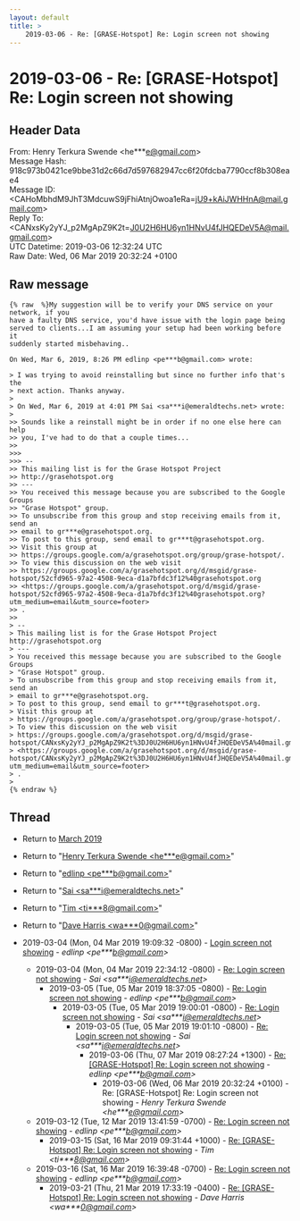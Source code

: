 ```yaml
---
layout: default
title: >
    2019-03-06 - Re: [GRASE-Hotspot] Re: Login screen not showing
---
```


# 2019-03-06 - Re: [GRASE-Hotspot] Re: Login screen not showing

## Header Data

From: Henry Terkura Swende \<he***e@gmail.com\><br>
Message Hash: 918c973b0421ce9bbe31d2c66d7d597682947cc6f20fdcba7790ccf8b308eae4<br>
Message ID: \<CAHoMbhdM9JhT3MdcuwS9jFhiAtnjOwoa1eRa=jU9+kAiJWHHnA@mail.gmail.com\><br>
Reply To: \<CANxsKy2yYJ_p2MgApZ9K2t=J0U2H6HU6yn1HNvU4fJHQEDeV5A@mail.gmail.com\><br>
UTC Datetime: 2019-03-06 12:32:24 UTC<br>
Raw Date: Wed, 06 Mar 2019 20:32:24 +0100<br>

## Raw message

```
{% raw  %}My suggestion will be to verify your DNS service on your network, if you
have a faulty DNS service, you'd have issue with the login page being
served to clients...I am assuming your setup had been working before it
suddenly started misbehaving..

On Wed, Mar 6, 2019, 8:26 PM edlinp <pe***b@gmail.com> wrote:

> I was trying to avoid reinstalling but since no further info that's the
> next action. Thanks anyway.
>
> On Wed, Mar 6, 2019 at 4:01 PM Sai <sa***i@emeraldtechs.net> wrote:
>
>> Sounds like a reinstall might be in order if no one else here can help
>> you, I've had to do that a couple times...
>>
>>>
>>> --
>> This mailing list is for the Grase Hotspot Project
>> http://grasehotspot.org
>> ---
>> You received this message because you are subscribed to the Google Groups
>> "Grase Hotspot" group.
>> To unsubscribe from this group and stop receiving emails from it, send an
>> email to gr***e@grasehotspot.org.
>> To post to this group, send email to gr***t@grasehotspot.org.
>> Visit this group at
>> https://groups.google.com/a/grasehotspot.org/group/grase-hotspot/.
>> To view this discussion on the web visit
>> https://groups.google.com/a/grasehotspot.org/d/msgid/grase-hotspot/52cfd965-97a2-4508-9eca-d1a7bfdc3f12%40grasehotspot.org
>> <https://groups.google.com/a/grasehotspot.org/d/msgid/grase-hotspot/52cfd965-97a2-4508-9eca-d1a7bfdc3f12%40grasehotspot.org?utm_medium=email&utm_source=footer>
>> .
>>
> --
> This mailing list is for the Grase Hotspot Project http://grasehotspot.org
> ---
> You received this message because you are subscribed to the Google Groups
> "Grase Hotspot" group.
> To unsubscribe from this group and stop receiving emails from it, send an
> email to gr***e@grasehotspot.org.
> To post to this group, send email to gr***t@grasehotspot.org.
> Visit this group at
> https://groups.google.com/a/grasehotspot.org/group/grase-hotspot/.
> To view this discussion on the web visit
> https://groups.google.com/a/grasehotspot.org/d/msgid/grase-hotspot/CANxsKy2yYJ_p2MgApZ9K2t%3DJ0U2H6HU6yn1HNvU4fJHQEDeV5A%40mail.gmail.com
> <https://groups.google.com/a/grasehotspot.org/d/msgid/grase-hotspot/CANxsKy2yYJ_p2MgApZ9K2t%3DJ0U2H6HU6yn1HNvU4fJHQEDeV5A%40mail.gmail.com?utm_medium=email&utm_source=footer>
> .
>
{% endraw %}
```

## Thread

+ Return to [March 2019](/archive/2019/03)

+ Return to "[Henry Terkura Swende <he***e<span>@</span>gmail.com>](/authors/he___e_at_gmail_com)"
+ Return to "[edlinp <pe***b<span>@</span>gmail.com>](/authors/pe___b_at_gmail_com)"
+ Return to "[Sai <sa***i<span>@</span>emeraldtechs.net>](/authors/sa___i_at_emeraldtechs_net)"
+ Return to "[Tim <ti***8<span>@</span>gmail.com>](/authors/ti___8_at_gmail_com)"
+ Return to "[Dave Harris <wa***0<span>@</span>gmail.com>](/authors/wa___0_at_gmail_com)"

+ 2019-03-04 (Mon, 04 Mar 2019 19:09:32 -0800) - [Login screen not showing](/archive/2019/03/3deb334e6e9071fbde43d955501ec467f20776e82e09cb950584fa8da1560578) - _edlinp \<pe***b@gmail.com\>_
  + 2019-03-04 (Mon, 04 Mar 2019 22:34:12 -0800) - [Re: Login screen not showing](/archive/2019/03/ab6f73758138e25f220ebbc85cde4b54c7e0c3a6bea485d671db8ee443b88c67) - _Sai \<sa***i@emeraldtechs.net\>_
    + 2019-03-05 (Tue, 05 Mar 2019 18:37:05 -0800) - [Re: Login screen not showing](/archive/2019/03/9110bd5fae1915bf569f936720da805dc40ea92d2d4effcded784f234d0c4b52) - _edlinp \<pe***b@gmail.com\>_
      + 2019-03-05 (Tue, 05 Mar 2019 19:00:01 -0800) - [Re: Login screen not showing](/archive/2019/03/789a84c1dc9cf8c89433dbe0800123c4ddc2d49d807b181a44be73136044b9a0) - _Sai \<sa***i@emeraldtechs.net\>_
        + 2019-03-05 (Tue, 05 Mar 2019 19:01:10 -0800) - [Re: Login screen not showing](/archive/2019/03/6d269efc08d20a57c69c955a6f4bf69027427f65ef08dd2996a9d8417c9f8352) - _Sai \<sa***i@emeraldtechs.net\>_
          + 2019-03-06 (Thu, 07 Mar 2019 08:27:24 +1300) - [Re: [GRASE-Hotspot] Re: Login screen not showing](/archive/2019/03/45c05b45067300857293ce291a59f555ab4c630e33fe49427d0cfea8a489aae2) - _edlinp \<pe***b@gmail.com\>_
            + 2019-03-06 (Wed, 06 Mar 2019 20:32:24 +0100) - Re: [GRASE-Hotspot] Re: Login screen not showing - _Henry Terkura Swende \<he***e@gmail.com\>_
  + 2019-03-12 (Tue, 12 Mar 2019 13:41:59 -0700) - [Re: Login screen not showing](/archive/2019/03/3a89db93f06bd1765826c368864948b6c444587d8e2d89cae19989137a4ab2a6) - _edlinp \<pe***b@gmail.com\>_
    + 2019-03-15 (Sat, 16 Mar 2019 09:31:44 +1000) - [Re: [GRASE-Hotspot] Re: Login screen not showing](/archive/2019/03/5dd309f04cca121e95fb53f87bdf928c0057eb72a806056b897ee7a14be5dc79) - _Tim \<ti***8@gmail.com\>_
  + 2019-03-16 (Sat, 16 Mar 2019 16:39:48 -0700) - [Re: Login screen not showing](/archive/2019/03/b12aac5e2f0b484f0e63448caa597b71af265011c6b21184c731d0d14bac74f5) - _edlinp \<pe***b@gmail.com\>_
    + 2019-03-21 (Thu, 21 Mar 2019 17:33:19 -0400) - [Re: [GRASE-Hotspot] Re: Login screen not showing](/archive/2019/03/bf3d990bbb036356ce342a1b20916842808dc44cfcc90c74633ca58c2de0b61c) - _Dave Harris \<wa***0@gmail.com\>_

